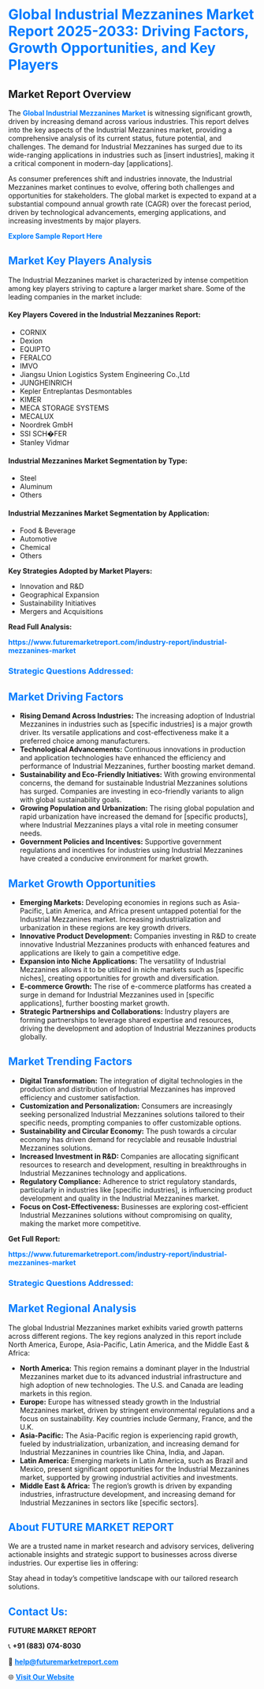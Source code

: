 <h1 style="color: #007BFF;">Global Industrial Mezzanines Market Report 2025-2033: Driving Factors, Growth Opportunities, and Key Players</h1>

<section id="overview">
<h2>Market Report Overview</h2>
<p>The <a href="https://www.futuremarketreport.com/industry-report/industrial-mezzanines-market" style="color: #007BFF; text-decoration: none;"><strong>Global Industrial Mezzanines Market</strong></a> is witnessing significant growth, driven by increasing demand across various industries. This report delves into the key aspects of the Industrial Mezzanines market, providing a comprehensive analysis of its current status, future potential, and challenges. The demand for Industrial Mezzanines has surged due to its wide-ranging applications in industries such as [insert industries], making it a critical component in modern-day [applications].</p>
<p>As consumer preferences shift and industries innovate, the Industrial Mezzanines market continues to evolve, offering both challenges and opportunities for stakeholders. The global market is expected to expand at a substantial compound annual growth rate (CAGR) over the forecast period, driven by technological advancements, emerging applications, and increasing investments by major players.</p>
</section>

<section id="overview">
<p><a href="https://www.futuremarketreport.com/request-sample/reportId=54712" style="color: #007BFF; text-decoration: none;"><strong>Explore Sample Report Here</strong></a></p>
</section>

<section id="key-players">
<h2 style="color: #007BFF;">Market Key Players Analysis</h2>
<p>The Industrial Mezzanines market is characterized by intense competition among key players striving to capture a larger market share. Some of the leading companies in the market include:</p>
<h4>Key Players Covered in the Industrial Mezzanines Report:</h4>
<ul><li>CORNIX</li><li>Dexion</li><li>EQUIPTO</li><li>FERALCO</li><li>IMVO</li><li>Jiangsu Union Logistics System Engineering Co.,Ltd</li><li>JUNGHEINRICH</li><li>Kepler Entreplantas Desmontables</li><li>KIMER</li><li>MECA STORAGE SYSTEMS</li><li>MECALUX</li><li>Noordrek GmbH</li><li>SSI SCH�FER</li><li>Stanley Vidmar</li></ul>
<h4>Industrial Mezzanines Market Segmentation by Type:</h4>
<ul><li>Steel</li><li>Aluminum</li><li>Others</li></ul>

<h4>Industrial Mezzanines Market Segmentation by Application:</h4>
<ul><li>Food &amp; Beverage</li><li>Automotive</li><li>Chemical</li><li>Others</li></ul>
<p><strong>Key Strategies Adopted by Market Players:</strong></p>
<ul>
<li>Innovation and R&D</li>
<li>Geographical Expansion</li>
<li>Sustainability Initiatives</li>
<li>Mergers and Acquisitions</li>
</ul>
</section>

<section>
<p><strong>Read Full Analysis: </strong></p><a href="https://www.futuremarketreport.com/industry-report/industrial-mezzanines-market" style="color: #007BFF; text-decoration: none;"><strong>https://www.futuremarketreport.com/industry-report/industrial-mezzanines-market</strong></a>
<h3 style="color: #007BFF;">Strategic Questions Addressed:</h3>
</section>

<section id="driving-factors">
<h2 style="color: #007BFF;">Market Driving Factors</h2>
<ul>
<li><strong>Rising Demand Across Industries:</strong> The increasing adoption of Industrial Mezzanines in industries such as [specific industries] is a major growth driver. Its versatile applications and cost-effectiveness make it a preferred choice among manufacturers.</li>
<li><strong>Technological Advancements:</strong> Continuous innovations in production and application technologies have enhanced the efficiency and performance of Industrial Mezzanines, further boosting market demand.</li>
<li><strong>Sustainability and Eco-Friendly Initiatives:</strong> With growing environmental concerns, the demand for sustainable Industrial Mezzanines solutions has surged. Companies are investing in eco-friendly variants to align with global sustainability goals.</li>
<li><strong>Growing Population and Urbanization:</strong> The rising global population and rapid urbanization have increased the demand for [specific products], where Industrial Mezzanines plays a vital role in meeting consumer needs.</li>
<li><strong>Government Policies and Incentives:</strong> Supportive government regulations and incentives for industries using Industrial Mezzanines have created a conducive environment for market growth.</li>
</ul>
</section>

<section id="growth-opportunities">
<h2 style="color: #007BFF;">Market Growth Opportunities</h2>
<ul>
<li><strong>Emerging Markets:</strong> Developing economies in regions such as Asia-Pacific, Latin America, and Africa present untapped potential for the Industrial Mezzanines market. Increasing industrialization and urbanization in these regions are key growth drivers.</li>
<li><strong>Innovative Product Development:</strong> Companies investing in R&D to create innovative Industrial Mezzanines products with enhanced features and applications are likely to gain a competitive edge.</li>
<li><strong>Expansion into Niche Applications:</strong> The versatility of Industrial Mezzanines allows it to be utilized in niche markets such as [specific niches], creating opportunities for growth and diversification.</li>
<li><strong>E-commerce Growth:</strong> The rise of e-commerce platforms has created a surge in demand for Industrial Mezzanines used in [specific applications], further boosting market growth.</li>
<li><strong>Strategic Partnerships and Collaborations:</strong> Industry players are forming partnerships to leverage shared expertise and resources, driving the development and adoption of Industrial Mezzanines products globally.</li>
</ul>
</section>

<section id="trending-factors">
<h2 style="color: #007BFF;">Market Trending Factors</h2>
<ul>
<li><strong>Digital Transformation:</strong> The integration of digital technologies in the production and distribution of Industrial Mezzanines has improved efficiency and customer satisfaction.</li>
<li><strong>Customization and Personalization:</strong> Consumers are increasingly seeking personalized Industrial Mezzanines solutions tailored to their specific needs, prompting companies to offer customizable options.</li>
<li><strong>Sustainability and Circular Economy:</strong> The push towards a circular economy has driven demand for recyclable and reusable Industrial Mezzanines solutions.</li>
<li><strong>Increased Investment in R&D:</strong> Companies are allocating significant resources to research and development, resulting in breakthroughs in Industrial Mezzanines technology and applications.</li>
<li><strong>Regulatory Compliance:</strong> Adherence to strict regulatory standards, particularly in industries like [specific industries], is influencing product development and quality in the Industrial Mezzanines market.</li>
<li><strong>Focus on Cost-Effectiveness:</strong> Businesses are exploring cost-efficient Industrial Mezzanines solutions without compromising on quality, making the market more competitive.</li>
</ul>
</section>

<section>
<p><strong>Get Full Report: </strong></p><a href="https://www.futuremarketreport.com/industry-report/industrial-mezzanines-market" style="color: #007BFF; text-decoration: none;"><strong>https://www.futuremarketreport.com/industry-report/industrial-mezzanines-market</strong></a>
<h3 style="color: #007BFF;">Strategic Questions Addressed:</h3>
</section>


<section id="regional-analysis">
<h2 style="color: #007BFF;">Market Regional Analysis</h2>
<p>The global Industrial Mezzanines market exhibits varied growth patterns across different regions. The key regions analyzed in this report include North America, Europe, Asia-Pacific, Latin America, and the Middle East & Africa:</p>
<ul>
<li><strong>North America:</strong> This region remains a dominant player in the Industrial Mezzanines market due to its advanced industrial infrastructure and high adoption of new technologies. The U.S. and Canada are leading markets in this region.</li>
<li><strong>Europe:</strong> Europe has witnessed steady growth in the Industrial Mezzanines market, driven by stringent environmental regulations and a focus on sustainability. Key countries include Germany, France, and the U.K.</li>
<li><strong>Asia-Pacific:</strong> The Asia-Pacific region is experiencing rapid growth, fueled by industrialization, urbanization, and increasing demand for Industrial Mezzanines in countries like China, India, and Japan.</li>
<li><strong>Latin America:</strong> Emerging markets in Latin America, such as Brazil and Mexico, present significant opportunities for the Industrial Mezzanines market, supported by growing industrial activities and investments.</li>
<li><strong>Middle East & Africa:</strong> The region’s growth is driven by expanding industries, infrastructure development, and increasing demand for Industrial Mezzanines in sectors like [specific sectors].</li>
</ul>
</section>

<footer>
<h2 style="color: #007BFF;">About FUTURE MARKET REPORT</h2>
<p>We are a trusted name in market research and advisory services, delivering actionable insights and strategic support to businesses across diverse industries. Our expertise lies in offering:</p>

<p>Stay ahead in today’s competitive landscape with our tailored research solutions.</p>

<h2 style="color: #007BFF;">Contact Us:</h2>
<p><strong>FUTURE MARKET REPORT</strong></p>
<p>📞 <strong>+91 (883) 074-8030</strong></p>
<p>📧 <strong><a href="mailto:help@futuremarketreport.com" style="color: #007BFF;">help@futuremarketreport.com</a></strong></p>
<p>🌐 <strong><a href="https://www.futuremarketreport.com/" style="color: #007BFF;">Visit Our Website</a></strong></p>
</footer>